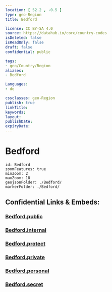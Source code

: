 ```yaml
---
location: [ 52.2 , -0.5 ] 
type: geo-Region
title: Bedford

license: CC BY-SA 4.0
source: https://datahub.io/core/country-codes
isDeleted: false
isReadOnly: false
draft: false
confidential: public

tags:
- geo/Country/Region
aliases:
- Bedford

Languages:
- de

cssclasses: geo-Region
publish: true
linkTitle: 
keywords: 
layout: 
publishDate: 
expiryDate: 
---
```


# Bedford

```leaflet
id: Bedford
zoomFeatures: true 
minZoom: 2 
maxZoom: 18
geojsonFolder: ./Bedford/
markerFolder: ./Bedford/
```


## Confidential Links & Embeds: 

### [Bedford.public](/_public/\Earth\Continent\Europe\Europe~North\UK\England\Regions~England\East_of_EnglandBedford.public.md) 

### [Bedford.internal](/_internal/\Earth\Continent\Europe\Europe~North\UK\England\Regions~England\East_of_EnglandBedford.internal.md) 

### [Bedford.protect](/_protect/\Earth\Continent\Europe\Europe~North\UK\England\Regions~England\East_of_EnglandBedford.protect.md) 

### [Bedford.private](/_private/\Earth\Continent\Europe\Europe~North\UK\England\Regions~England\East_of_EnglandBedford.private.md) 

### [Bedford.personal](/_personal/\Earth\Continent\Europe\Europe~North\UK\England\Regions~England\East_of_EnglandBedford.personal.md) 

### [Bedford.secret](/_secret/\Earth\Continent\Europe\Europe~North\UK\England\Regions~England\East_of_EnglandBedford.secret.md)

